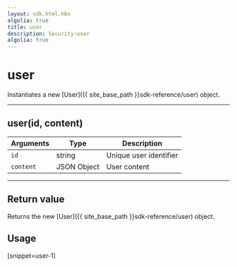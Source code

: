 ```yaml
---
layout: sdk.html.hbs
algolia: true
title: user
description: Security:user
algolia: true
---
```

  

# user
Instantiates a new [User]({{ site_base_path }}sdk-reference/user) object.

---

## user(id, content)

| Arguments | Type | Description |
|---------------|---------|----------------------------------------|
| ``id`` | string | Unique user identifier |
| ``content`` | JSON Object | User content |

---

## Return value

Returns the new [User]({{ site_base_path }}sdk-reference/user) object.

## Usage

[snippet=user-1]
